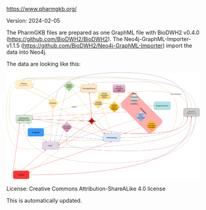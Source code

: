 https://www.pharmgkb.org/

Version: 2024-02-05

The PharmGKB files are prepared as one GraphML file with BioDWH2 v0.4.0 (https://github.com/BioDWH2/BioDWH2).
The Neo4j-GraphML-Importer-v1.1.5 (https://github.com/BioDWH2/Neo4j-GraphML-Importer) import the data into Neo4j.

The data are looking like this:

![er_diagram](https://github.com/ckoenigs/PharMeBINet/blob/master/import_into_Neo4j/PharmGKB/pharmGKB.png)

License:  Creative Commons Attribution-ShareALike 4.0 license

This is automatically updated.
